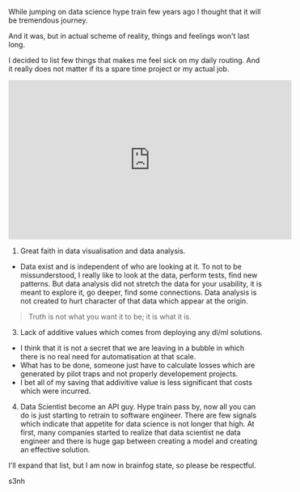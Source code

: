 While jumping on data science hype train few years ago I thought that it will be tremendous journey. 

And it was, but in actual scheme of reality, things and feelings won't last long. 

I decided to list few things that makes me feel sick on my daily routing. And it really does not matter if its a spare time project or 
my actual job. 

<iframe width="560" height="315" src="https://www.youtube.com/embed/Wui-Q61Qfmg" title="YouTube video player" frameborder="0" allow="accelerometer; autoplay; clipboard-write; encrypted-media; gyroscope; picture-in-picture" allowfullscreen></iframe>


1. Great faith in data visualisation and data analysis. 
  - Data exist and is independent of who are looking at it. To not to be missunderstood, I really like to look at the data, perform tests, find new patterns. 
  But data analysis did not stretch the data for your usability, it is meant to explore it, go deeper, find some connections. 
  Data analysis is not created to hurt character of that data which appear at the origin. 
  
  > Truth is not what you want it to be; it is what it is.
  
3. Lack of additive values which comes from deploying any dl/ml solutions. 
  -  I think that it is not a secret that we are leaving in a bubble in which there is no real need for automatisation at that scale. 
  -  What has to be done, someone just have to calculate losses which are generated by pilot traps and not properly developement projects. 
  - I bet all of my saving that addivitive value is less significant that costs which were incurred. 


4. Data Scientist become an API guy. Hype train pass by, now all you can do is just starting to retrain to software engineer. 
  There are few signals which indicate that appetite for data science is not longer that high. At first, many companies started to realize 
  that data scientist ne data engineer and there is huge gap between creating a  model and creating an effective solution. 
  
 I'll expand that list, but I am now in brainfog state, so please be respectful.
 
 
 s3nh

 
